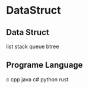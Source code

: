 # DataStruct

## Data Struct

list
stack
queue
btree

## Programe Language

c
cpp
java
c#
python
rust
